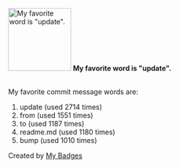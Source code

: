 <img src="https://my-badges.github.io/my-badges/favorite-word.png" alt="My favorite word is &quot;update&quot;." title="My favorite word is &quot;update&quot;." width="128">
<strong>My favorite word is &quot;update&quot;.</strong>
<br><br>

My favorite commit message words are:

1. update (used 2714 times)
2. from (used 1551 times)
3. to (used 1187 times)
4. readme.md (used 1180 times)
5. bump (used 1010 times)


Created by <a href="https://github.com/my-badges/my-badges">My Badges</a>